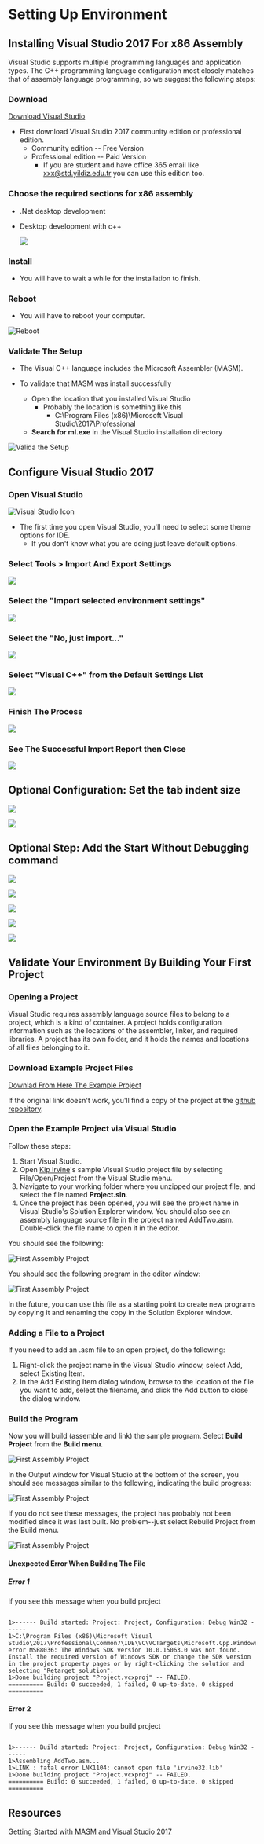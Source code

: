 # Setting Up Environment

## Installing Visual Studio 2017 For x86 Assembly

Visual Studio supports multiple programming languages and application types. The C++ programming language configuration most closely matches that of assembly language programming, so we suggest the following steps:

### Download

[Download Visual Studio](https://visualstudio.microsoft.com/tr/vs/)

* First download Visual Studio 2017 community edition or professional edition.
    * Community edition -- Free Version
    * Professional edition -- Paid Version
        * If you are student and have office 365 email like xxx@std.yildiz.edu.tr you can use this edition too.

### Choose the required sections for x86 assembly

* .Net desktop development
* Desktop development with c++
    
    ![](img/visualStudioInstalling_1.png)
### Install

* You will have to wait a while for the installation to finish.

### Reboot

* You will have to reboot your computer.

![Reboot](img/visualStudioInstalling_2.png)



### Validate The Setup

* The Visual C++ language includes the Microsoft Assembler (MASM).

* To validate that MASM was install successfully
    * Open the location that you installed Visual Studio
        * Probably the location is something like this
            * C:\Program Files (x86)\Microsoft Visual Studio\2017\Professional
    * **Search for ml.exe** in the Visual Studio installation directory

![Valida the Setup](img/visualStudioInstalling_3.png)

## Configure Visual Studio 2017

### Open Visual Studio

![Visual Studio Icon](img/visualStudioInstalling_4.png)

* The first time you open Visual Studio, you'll need to select some theme options for IDE.
    * If you don't know what you are doing just leave default options.

### Select Tools > Import And Export Settings

![](img/visualStudioInstalling_5.png)

### Select the "Import selected environment settings"

![](img/visualStudioInstalling_6.png)

### Select the "No, just import..."

![](img/visualStudioInstalling_7.png)

### Select "Visual C++" from the Default Settings List

![](img/visualStudioInstalling_8.png)

### Finish The Process

![](img/visualStudioInstalling_9.png)

### See The Successful Import Report then Close

![](img/visualStudioInstalling_10.png)

## Optional Configuration: Set the tab indent size

![](img/visualStudioInstalling_11.png)

![](img/visualStudioInstalling_12.png)

## Optional Step: Add the Start Without Debugging command

![](img/visualStudioInstalling_13.png)

![](img/visualStudioInstalling_14.png)

![](img/visualStudioInstalling_15.png)

![](img/visualStudioInstalling_16.png)

![](img/visualStudioInstalling_17.png)

## Validate Your Environment By Building Your First Project

### Opening a Project

Visual Studio requires assembly language source files to belong to a project, which is a kind of container. A project holds configuration information such as the locations of the assembler, linker, and required libraries. A project has its own folder, and it holds the names and locations of all files belonging to it.

### Download Example Project Files

[Downlad From Here The Example Project](http://kipirvine.com/asm/gettingStartedVS2017/Project32_VS2017.zip)

If the original link doesn't work, you'll find a copy of the project at the [github repository](https://github.com/katipogluMustafa/AssemblyLangTraining/tree/master/00_SettingUpEnvironment).

### Open the Example Project via Visual Studio

Follow these steps:
1. Start Visual Studio.
2. Open [Kip Irvine](http://kipirvine.com)'s sample Visual Studio project file by selecting File/Open/Project from the Visual Studio menu.
3. Navigate to your working folder where you unzipped our project file, and select the file named **Project.sln**.
4. Once the project has been opened, you will see the project name in Visual Studio's Solution Explorer window. You should also see an assembly language source file in the project named AddTwo.asm. Double-click the file name to open it in the editor.

You should see the following:

![First Assembly Project](img/FirstAssemblyProject_1.png)

You should see the following program in the editor window:

![First Assembly Project](img/FirstAssemblyProject_2.png)

In the future, you can use this file as a starting point to create new programs by copying it and renaming the copy in the Solution Explorer window.

### Adding a File to a Project

If you need to add an .asm file to an open project, do the following: 

1. Right-click the project name in the Visual Studio window, select Add, select Existing Item.
2. In the Add Existing Item dialog window, browse to the location of the file you want to add, select the filename, and click the Add button to close the dialog window.


### Build the Program

Now you will build (assemble and link) the sample program. Select **Build Project** from the **Build menu**.

![First Assembly Project](img/FirstAssemblyProject_3.png)

In the Output window for Visual Studio at the bottom of the screen, you should see messages similar to the following, indicating the build progress:

![First Assembly Project](img/FirstAssemblyProject_4.png)

If you do not see these messages, the project has probably not been modified since it was last built. No problem--just select Rebuild Project from the Build menu.

![First Assembly Project](img/FirstAssemblyProject_5.png)

#### Unexpected Error When Building The File

##### Error 1

If you see this message when you build project

```

1>------ Build started: Project: Project, Configuration: Debug Win32 ------
1>C:\Program Files (x86)\Microsoft Visual Studio\2017\Professional\Common7\IDE\VC\VCTargets\Microsoft.Cpp.WindowsSDK.targets(46,5): error MSB8036: The Windows SDK version 10.0.15063.0 was not found. Install the required version of Windows SDK or change the SDK version in the project property pages or by right-clicking the solution and selecting "Retarget solution".
1>Done building project "Project.vcxproj" -- FAILED.
========== Build: 0 succeeded, 1 failed, 0 up-to-date, 0 skipped ==========

```

#### Error 2

If you see this message when you build project

```

1>------ Build started: Project: Project, Configuration: Debug Win32 ------
1>Assembling AddTwo.asm...
1>LINK : fatal error LNK1104: cannot open file 'irvine32.lib'
1>Done building project "Project.vcxproj" -- FAILED.
========== Build: 0 succeeded, 1 failed, 0 up-to-date, 0 skipped ==========

```


## Resources

[Getting Started with MASM and Visual Studio 2017](http://kipirvine.com/asm/gettingStartedVS2017/index.htm)
